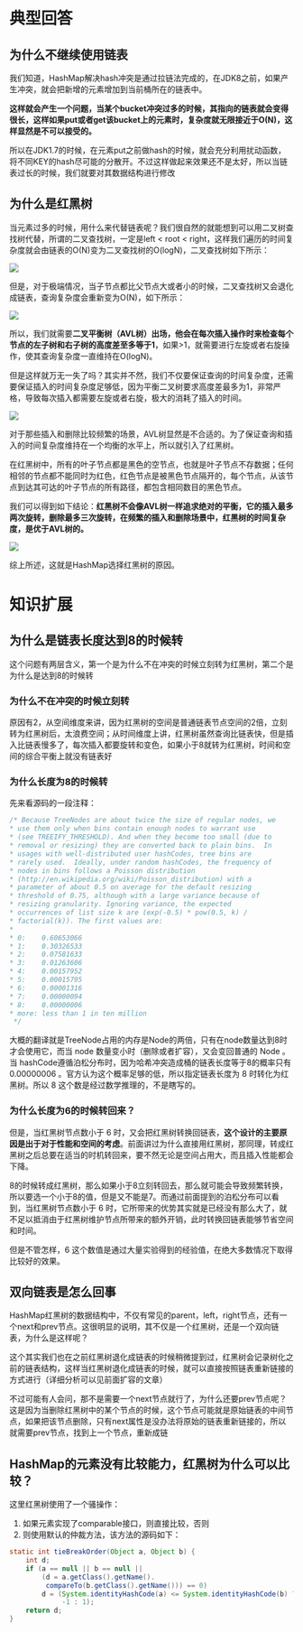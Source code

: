 # 典型回答
## 为什么不继续使用链表


我们知道，HashMap解决hash冲突是通过拉链法完成的，在JDK8之前，如果产生冲突，就会把新增的元素增加到当前桶所在的链表中。



**这样就会产生一个问题，当某个bucket冲突过多的时候，其指向的链表就会变得很长，这样如果put或者get该bucket上的元素时，复杂度就无限接近于O(N)，这样显然是不可以接受的。**



所以在JDK1.7的时候，在元素put之前做hash的时候，就会充分利用扰动函数，将不同KEY的hash尽可能的分散开。不过这样做起来效果还不是太好，所以当链表过长的时候，我们就要对其数据结构进行修改



## 为什么是红黑树


当元素过多的时候，用什么来代替链表呢？我们很自然的就能想到可以用二叉树查找树代替，所谓的二叉查找树，一定是left < root < right，这样我们遍历的时间复杂度就会由链表的O(N)变为二叉查找树的O(logN)，二叉查找树如下所示：



![](https://cdn.nlark.com/yuque/0/2022/png/719664/1668933021439-3f3fcfbf-16cd-4f3f-9047-a21c856596d7.png)



但是，对于极端情况，当子节点都比父节点大或者小的时候，二叉查找树又会退化成链表，查询复杂度会重新变为O(N)，如下所示：



![](https://cdn.nlark.com/yuque/0/2022/png/719664/1668933119478-0745c9b5-270f-4f81-8282-2905667a69bc.png)



所以，我们就需要**二叉平衡树（AVL树）**出场，他会在每次插入操作时来检查**每个节点的左子树和右子树的高度差至多等于1**<font style="color:rgb(0, 0, 0);">，</font>如果>1，就需要进行左旋或者右旋操作，使其查询复杂度一直维持在O(logN)。

<font style="color:rgb(0, 0, 0);"></font>

但是这样就万无一失了吗？其实并不然，我们不仅要保证查询的时间复杂度，还需要保证插入的时间复杂度足够低，因为平衡二叉树要求高度差最多为1，非常严格，导致每次插入都需要左旋或者右旋，极大的消耗了插入的时间。



![](https://cdn.nlark.com/yuque/0/2022/png/719664/1668933432032-4d1e27a8-2a09-48f6-a773-ff8f332c6deb.png)

对于那些插入和删除比较频繁的场景，AVL树显然是不合适的。为了保证查询和插入的时间复杂度维持在一个均衡的水平上，所以就引入了红黑树。



在红黑树中，所有的叶子节点都是黑色的空节点，也就是叶子节点不存数据；任何相邻的节点都不能同时为红色，红色节点是被黑色节点隔开的，每个节点，从该节点到达其可达的叶子节点的所有路径，都包含相同数目的黑色节点。



我们可以得到如下结论：**红黑树不会像AVL树一样追求绝对的平衡，它的插入最多两次旋转，删除最多三次旋转，在频繁的插入和删除场景中，红黑树的时间复杂度，是优于AVL树的。**



![](https://cdn.nlark.com/yuque/0/2022/png/719664/1668933538551-584d0077-4d4a-4261-b1f4-f9d25685c680.png)



综上所述，这就是HashMap选择红黑树的原因。

# 知识扩展


## 为什么是链表长度达到8的时候转
这个问题有两层含义，第一个是为什么不在冲突的时候立刻转为红黑树，第二个是为什么是达到8的时候转



### 为什么不在冲突的时候立刻转
原因有2，从空间维度来讲，因为红黑树的空间是普通链表节点空间的2倍，立刻转为红黑树后，太浪费空间；从时间维度上讲，红黑树虽然查询比链表快，但是插入比链表慢多了，每次插入都要旋转和变色，如果小于8就转为红黑树，时间和空间的综合平衡上就没有链表好



### 为什么长度为8的时候转
先来看源码的一段注释：

```java
/* Because TreeNodes are about twice the size of regular nodes, we
* use them only when bins contain enough nodes to warrant use
* (see TREEIFY_THRESHOLD). And when they become too small (due to
* removal or resizing) they are converted back to plain bins.  In
* usages with well-distributed user hashCodes, tree bins are
* rarely used.  Ideally, under random hashCodes, the frequency of
* nodes in bins follows a Poisson distribution
* (http://en.wikipedia.org/wiki/Poisson_distribution) with a
* parameter of about 0.5 on average for the default resizing
* threshold of 0.75, although with a large variance because of
* resizing granularity. Ignoring variance, the expected
* occurrences of list size k are (exp(-0.5) * pow(0.5, k) /
* factorial(k)). The first values are:
*
* 0:    0.60653066
* 1:    0.30326533
* 2:    0.07581633
* 3:    0.01263606
* 4:    0.00157952
* 5:    0.00015795
* 6:    0.00001316
* 7:    0.00000094
* 8:    0.00000006
* more: less than 1 in ten million
 */
```



大概的翻译就是TreeNode占用的内存是Node的两倍，只有在node数量达到8时才会使用它，而当 node 数量变小时（删除或者扩容），又会变回普通的 Node 。当 hashCode遵循泊松分布时，因为哈希冲突造成桶的链表长度等于8的概率只有0.00000006 。官方认为这个概率足够的低，所以指定链表长度为 8 时转化为红黑树。所以 8 这个数是经过数学推理的，不是瞎写的。

<font style="color:rgb(85, 85, 85);"></font>

### 为什么长度为6的时候转回来？


但是，当红黑树节点数小于 6 时，又会把红黑树转换回链表，**这个设计的主要原因是出于对于性能和空间的考虑**。前面讲过为什么直接用红黑树，那同理，转成红黑树之后总要在适当的时机转回来，要不然无论是空间占用大，而且插入性能都会下降。



8的时候转成红黑树，那么如果小于8立刻转回去，那么就可能会导致频繁转换，所以要选一个小于8的值，但是又不能是7。而通过前面提到的泊松分布可以看到，当红黑树节点数小于 6 时，它所带来的优势其实就是已经没有那么大了，就不足以抵消由于红黑树维护节点所带来的额外开销，此时转换回链表能够节省空间和时间。



但是不管怎样，6 这个数值是通过大量实验得到的经验值，在绝大多数情况下取得比较好的效果。



## 双向链表是怎么回事
HashMap红黑树的数据结构中，不仅有常见的parent，left，right节点，还有一个next和prev节点。这很明显的说明，其不仅是一个红黑树，还是一个双向链表，为什么是这样呢？



这个其实我们也在之前红黑树退化成链表的时候稍微提到过，红黑树会记录树化之前的链表结构，这样当红黑树退化成链表的时候，就可以直接按照链表重新链接的方式进行（详细分析可以见前面扩容的文章）



不过可能有人会问，那不是需要一个next节点就行了，为什么还要prev节点呢？这是因为当删除红黑树中的某个节点的时候，这个节点可能就是原始链表的中间节点，如果把该节点删除，只有next属性是没办法将原始的链表重新链接的，所以就需要prev节点，找到上一个节点，重新成链

## HashMap的元素没有比较能力，红黑树为什么可以比较？
这里红黑树使用了一个骚操作：



1. 如果元素实现了comparable接口，则直接比较，否则
2. 则使用默认的仲裁方法，该方法的源码如下：

```java
static int tieBreakOrder(Object a, Object b) {
    int d;
    if (a == null || b == null ||
        (d = a.getClass().getName().
         compareTo(b.getClass().getName())) == 0)
        d = (System.identityHashCode(a) <= System.identityHashCode(b) ?
             -1 : 1);
    return d;
}
```









